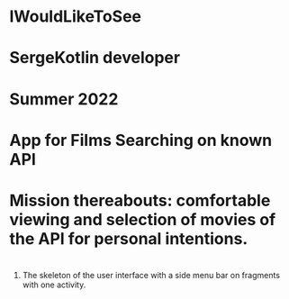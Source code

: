 # IWouldLikeToSee
# SergeKotlin developer
# Summer 2022
# App for Films Searching on known API
# Mission thereabouts: comfortable viewing and selection of movies of the API for personal intentions.
#
1. The skeleton of the user interface with a side menu bar on fragments with one activity.
